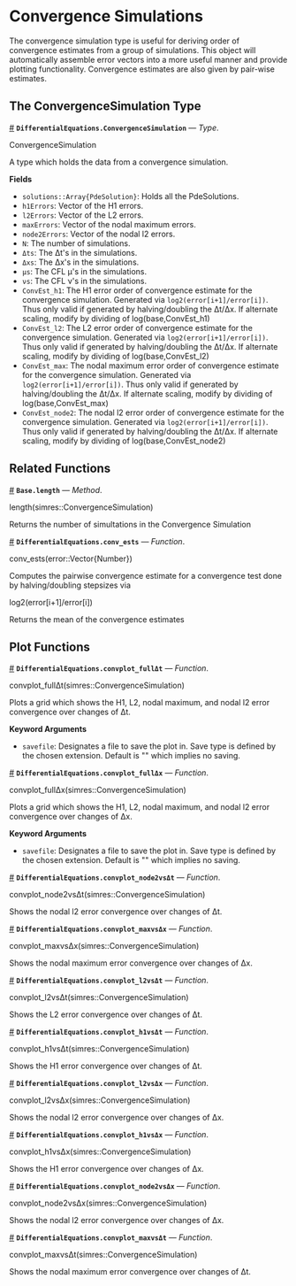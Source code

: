 
<a id='Convergence-Simulations-1'></a>

# Convergence Simulations


The convergence simulation type is useful for deriving order of convergence estimates from a group of simulations. This object will automatically assemble error vectors into a more useful manner and provide plotting functionality. Convergence estimates are also given by pair-wise estimates.


<a id='The-ConvergenceSimulation-Type-1'></a>

## The ConvergenceSimulation Type

<a id='DifferentialEquations.ConvergenceSimulation' href='#DifferentialEquations.ConvergenceSimulation'>#</a>
**`DifferentialEquations.ConvergenceSimulation`** &mdash; *Type*.



ConvergenceSimulation

A type which holds the data from a convergence simulation.

**Fields**

  * `solutions::Array{PdeSolution}`: Holds all the PdeSolutions.
  * `h1Errors`: Vector of the H1 errors.
  * `l2Errors`: Vector of the L2 errors.
  * `maxErrors`: Vector of the nodal maximum errors.
  * `node2Errors`: Vector of the nodal l2 errors.
  * `N`: The number of simulations.
  * `Δts`: The Δt's in the simulations.
  * `Δxs`: The Δx's in the simulations.
  * `μs`: The CFL μ's in the simulations.
  * `νs`: The CFL ν's in the simulations.
  * `ConvEst_h1`: The H1 error order of convergence estimate for the convergence simulation. Generated via `log2(error[i+1]/error[i])`. Thus only valid if generated by halving/doubling the Δt/Δx. If alternate scaling, modify by dividing of log(base,ConvEst_h1)
  * `ConvEst_l2`: The L2 error order of convergence estimate for the convergence simulation. Generated via `log2(error[i+1]/error[i])`. Thus only valid if generated by halving/doubling the Δt/Δx. If alternate scaling, modify by dividing of log(base,ConvEst_l2)
  * `ConvEst_max`: The nodal maximum error order of convergence estimate for the convergence simulation. Generated via `log2(error[i+1]/error[i])`. Thus only valid if generated by halving/doubling the Δt/Δx. If alternate scaling, modify by dividing of log(base,ConvEst_max)
  * `ConvEst_node2`: The nodal l2 error order of convergence estimate for the convergence simulation. Generated via `log2(error[i+1]/error[i])`. Thus only valid if generated by halving/doubling the Δt/Δx. If alternate scaling, modify by dividing of log(base,ConvEst_node2)


<a id='Related-Functions-1'></a>

## Related Functions

<a id='Base.length-Tuple{DifferentialEquations.ConvergenceSimulation}' href='#Base.length-Tuple{DifferentialEquations.ConvergenceSimulation}'>#</a>
**`Base.length`** &mdash; *Method*.



length(simres::ConvergenceSimulation)

Returns the number of simultations in the Convergence Simulation

<a id='DifferentialEquations.conv_ests' href='#DifferentialEquations.conv_ests'>#</a>
**`DifferentialEquations.conv_ests`** &mdash; *Function*.



conv_ests(error::Vector{Number})

Computes the pairwise convergence estimate for a convergence test done by halving/doubling stepsizes via

log2(error[i+1]/error[i])

Returns the mean of the convergence estimates


<a id='Plot-Functions-1'></a>

## Plot Functions

<a id='DifferentialEquations.convplot_fullΔt' href='#DifferentialEquations.convplot_fullΔt'>#</a>
**`DifferentialEquations.convplot_fullΔt`** &mdash; *Function*.



convplot_fullΔt(simres::ConvergenceSimulation)

Plots a grid which shows the H1, L2, nodal maximum, and nodal l2 error convergence over changes of Δt.

**Keyword Arguments**

  * `savefile`: Designates a file to save the plot in. Save type is defined by the chosen extension. Default is "" which implies no saving.

<a id='DifferentialEquations.convplot_fullΔx' href='#DifferentialEquations.convplot_fullΔx'>#</a>
**`DifferentialEquations.convplot_fullΔx`** &mdash; *Function*.



convplot_fullΔx(simres::ConvergenceSimulation)

Plots a grid which shows the H1, L2, nodal maximum, and nodal l2 error convergence over changes of Δx.

**Keyword Arguments**

  * `savefile`: Designates a file to save the plot in. Save type is defined by the chosen extension. Default is "" which implies no saving.

<a id='DifferentialEquations.convplot_node2vsΔt' href='#DifferentialEquations.convplot_node2vsΔt'>#</a>
**`DifferentialEquations.convplot_node2vsΔt`** &mdash; *Function*.



convplot_node2vsΔt(simres::ConvergenceSimulation)

Shows the nodal l2 error convergence over changes of Δt.

<a id='DifferentialEquations.convplot_maxvsΔx' href='#DifferentialEquations.convplot_maxvsΔx'>#</a>
**`DifferentialEquations.convplot_maxvsΔx`** &mdash; *Function*.



convplot_maxvsΔx(simres::ConvergenceSimulation)

Shows the nodal maximum error convergence over changes of Δx.

<a id='DifferentialEquations.convplot_l2vsΔt' href='#DifferentialEquations.convplot_l2vsΔt'>#</a>
**`DifferentialEquations.convplot_l2vsΔt`** &mdash; *Function*.



convplot_l2vsΔt(simres::ConvergenceSimulation)

Shows the L2 error convergence over changes of Δt.

<a id='DifferentialEquations.convplot_h1vsΔt' href='#DifferentialEquations.convplot_h1vsΔt'>#</a>
**`DifferentialEquations.convplot_h1vsΔt`** &mdash; *Function*.



convplot_h1vsΔt(simres::ConvergenceSimulation)

Shows the H1 error convergence over changes of Δt.

<a id='DifferentialEquations.convplot_l2vsΔx' href='#DifferentialEquations.convplot_l2vsΔx'>#</a>
**`DifferentialEquations.convplot_l2vsΔx`** &mdash; *Function*.



convplot_l2vsΔx(simres::ConvergenceSimulation)

Shows the nodal l2 error convergence over changes of Δx.

<a id='DifferentialEquations.convplot_h1vsΔx' href='#DifferentialEquations.convplot_h1vsΔx'>#</a>
**`DifferentialEquations.convplot_h1vsΔx`** &mdash; *Function*.



convplot_h1vsΔx(simres::ConvergenceSimulation)

Shows the H1 error convergence over changes of Δx.

<a id='DifferentialEquations.convplot_node2vsΔx' href='#DifferentialEquations.convplot_node2vsΔx'>#</a>
**`DifferentialEquations.convplot_node2vsΔx`** &mdash; *Function*.



convplot_node2vsΔx(simres::ConvergenceSimulation)

Shows the nodal l2 error convergence over changes of Δx.

<a id='DifferentialEquations.convplot_maxvsΔt' href='#DifferentialEquations.convplot_maxvsΔt'>#</a>
**`DifferentialEquations.convplot_maxvsΔt`** &mdash; *Function*.



convplot_maxvsΔt(simres::ConvergenceSimulation)

Shows the nodal maximum error convergence over changes of Δt.

